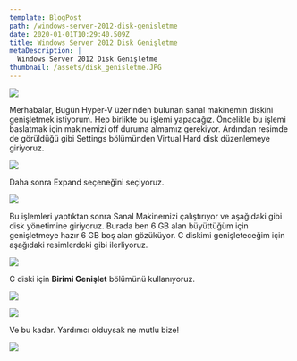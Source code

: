 ```yaml
---
template: BlogPost
path: /windows-server-2012-disk-genisletme
date: 2020-01-01T10:29:40.509Z
title: Windows Server 2012 Disk Genişletme
metaDescription: |
  Windows Server 2012 Disk Genişletme
thumbnail: /assets/disk_genisletme.JPG
---
```



![](/assets/hyper-v-ufukcam.jpg)

Merhabalar, Bugün Hyper-V üzerinden bulunan sanal makinemin diskini genişletmek istiyorum. Hep birlikte bu işlemi yapacağız. Öncelikle bu işlemi başlatmak için makinemizi off duruma almamız gerekiyor. Ardından resimde de görüldüğü gibi Settings bölümünden Virtual Hard disk düzenlemeye giriyoruz.

![](/assets/ufukcam-hyper-v.jpg)

Daha sonra Expand seçeneğini seçiyoruz.

![](/assets/ufukcam-hyperv3.jpg)

Bu işlemleri yaptıktan sonra Sanal Makinemizi çalıştırıyor ve aşağıdaki gibi disk yönetimine giriyoruz. Burada ben 6 GB alan büyüttüğüm için genişletmeye hazır 6 GB boş alan gözüküyor. C diskimi genişleteceğim için aşağıdaki resimlerdeki gibi ilerliyoruz.

![](/assets/ufukcam-hyperv5.jpg)

C diski için **Birimi Genişlet** bölümünü kullanıyoruz.

![](/assets/ufukcam-hyperv6.jpg)

![](/assets/ufukcam-hyperv7.jpg)

Ve bu kadar. Yardımcı olduysak ne mutlu bize!

![](/assets/ufukcam-hypervson.jpg)

